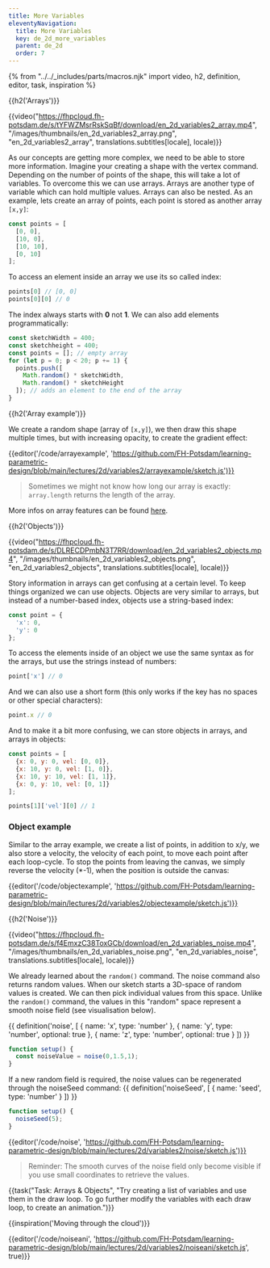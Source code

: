 ```yaml
---
title: More Variables
eleventyNavigation:
  title: More Variables
  key: de_2d_more_variables
  parent: de_2d
  order: 7
---
```


{% from "../../_includes/parts/macros.njk" import video, h2, definition, editor, task, inspiration %}

{{h2('Arrays')}}

{{video("https://fhpcloud.fh-potsdam.de/s/tYFWZMsrRskSqBf/download/en_2d_variables2_array.mp4", "/images/thumbnails/en_2d_variables2_array.png", "en_2d_variables2_array", translations.subtitles[locale], locale)}}

<!--
de: https://fhpcloud.fh-potsdam.de/s/qWH96q7N4fnGLTH
en: https://fhpcloud.fh-potsdam.de/s/tYFWZMsrRskSqBf
-->

As our concepts are getting more complex, we need to be able to store more information. Imagine your creating a shape with the vertex command. Depending on the number of points of the shape, this will take a lot of variables. To overcome this we can use arrays. Arrays are another type of variable which can hold multiple values. Arrays can also be nested. As an example, lets create an array of points, each point is stored as another array `[x,y]`:

```js
const points = [
  [0, 0],
  [10, 0],
  [10, 10],
  [0, 10]
];
```

To access an element inside an array we use its so called index:

```js
points[0] // [0, 0]
points[0][0] // 0
```

The index always starts with **0** not **1**. We can also add elements programmatically:

```js
const sketchWidth = 400;
const sketchheight = 400;
const points = []; // empty array
for (let p = 0; p < 20; p += 1) {
  points.push([
    Math.random() * sketchWidth,
    Math.random() * sketchHeight
  ]); // adds an element to the end of the array
}
```

{{h2('Array example')}}

We create a random shape (array of `[x,y]`), we then draw this shape multiple times, but with increasing opacity, to create the gradient effect:

{{editor('/code/arrayexample', 'https://github.com/FH-Potsdam/learning-parametric-design/blob/main/lectures/2d/variables2/arrayexample/sketch.js')}}

> Sometimes we might not know how long our array is exactly: `array.length` returns the length of the array.

More infos on array features can be found [here](https://developer.mozilla.org/en-US/docs/Web/JavaScript/Reference/Global_Objects/Array).

{{h2('Objects')}}

{{video("https://fhpcloud.fh-potsdam.de/s/DLRECDPmbN3T7RR/download/en_2d_variables2_objects.mp4", "/images/thumbnails/en_2d_variables2_objects.png", "en_2d_variables2_objects", translations.subtitles[locale], locale)}}

<!--
de: https://fhpcloud.fh-potsdam.de/s/74cqFK4GH2FGKdz
en: https://fhpcloud.fh-potsdam.de/s/DLRECDPmbN3T7RR
-->

Story information in arrays can get confusing at a certain level. To keep things organized we can use objects. Objects are very similar to arrays, but instead of a number-based index, objects use a string-based index:

```js
const point = {
  'x': 0,
  'y': 0
};
```
To access the elements inside of an object we use the same syntax as for the arrays, but use the strings instead of numbers:

```js
point['x'] // 0
```

And we can also use a short form (this only works if the key has no spaces or other special characters):

```js
point.x // 0
```

And to make it a bit more confusing, we can store objects in arrays, and arrays in objects:

```js
const points = [
  {x: 0, y: 0, vel: [0, 0]},
  {x: 10, y: 0, vel: [1, 0]},
  {x: 10, y: 10, vel: [1, 1]},
  {x: 0, y: 10, vel: [0, 1]}
];

points[1]['vel'][0] // 1
```

### Object example

Similar to the array example, we create a list of points, in addition to x/y, we also store a velocity, the velocity of each point, to move each point after each loop-cycle. To stop the points from leaving the canvas, we simply reverse the velocity (*-1), when the position is outside the canvas:

{{editor('/code/objectexample', 'https://github.com/FH-Potsdam/learning-parametric-design/blob/main/lectures/2d/variables2/objectexample/sketch.js')}}

{{h2('Noise')}}

{{video("https://fhpcloud.fh-potsdam.de/s/f4EmxzC38ToxGCb/download/en_2d_variables_noise.mp4", "/images/thumbnails/en_2d_variables_noise.png", "en_2d_variables_noise", translations.subtitles[locale], locale)}}

<!--
de: https://fhpcloud.fh-potsdam.de/s/MNQ3gQzWQyKFpMq
en: https://fhpcloud.fh-potsdam.de/s/f4EmxzC38ToxGCb
-->

We already learned about the `random()` command. The noise command also returns random values. When our sketch starts a 3D-space of random values is created. We can then pick individual values from this space. Unlike the `random()` command, the values in this "random" space represent a smooth noise field (see visualisation below).

{{ definition('noise', [
  { name: 'x', type: 'number' },
  { name: 'y', type: 'number', optional: true },
  { name: 'z', type: 'number', optional: true }
]) }}
```js
function setup() {
  const noiseValue = noise(0,1.5,1);
}
```

If a new random field is required, the noise values can be regenerated through the noiseSeed command:
{{ definition('noiseSeed', [
  { name: 'seed', type: 'number' }
]) }}
```js
function setup() {
  noiseSeed(5);
}
```

{{editor('/code/noise', 'https://github.com/FH-Potsdam/learning-parametric-design/blob/main/lectures/2d/variables2/noise/sketch.js')}}

> Reminder: The smooth curves of the noise field only become visible if you use small coordinates to retrieve the values.

{{task("Task: Arrays & Objects", "Try creating a list of variables and use them in the draw loop. To go further modify the variables with each draw loop, to create an animation.")}}

{{inspiration('Moving through the cloud')}}

{{editor('/code/noiseani', 'https://github.com/FH-Potsdam/learning-parametric-design/blob/main/lectures/2d/variables2/noiseani/sketch.js', true)}}